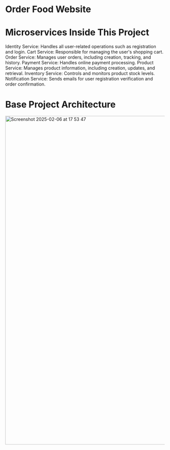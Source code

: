 # Order Food Website 

# Microservices Inside This Project
Identity Service: Handles all user-related operations such as registration and login.
Cart Service: Responsible for managing the user's shopping cart.
Order Service: Manages user orders, including creation, tracking, and history.
Payment Service: Handles online payment processing.
Product Service: Manages product information, including creation, updates, and retrieval.
Inventory Service: Controls and monitors product stock levels.
Notification Service: Sends emails for user registration verification and order confirmation.

# Base Project Architecture

<img width="1039" alt="Screenshot 2025-02-06 at 17 53 47" src="https://github.com/user-attachments/assets/6010b957-31ff-43f4-8307-a67dd4bd3f40" />

